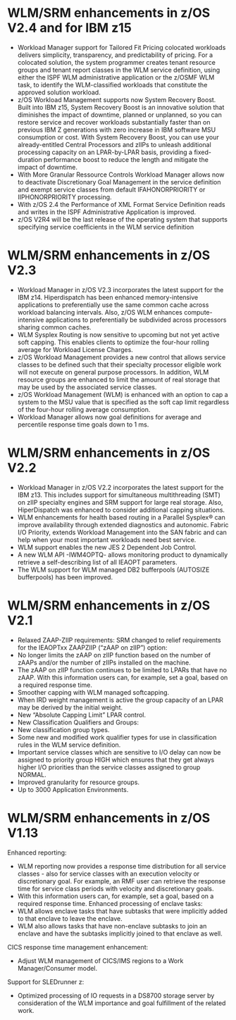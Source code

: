 WLM/SRM enhancements in z/OS V2.4 and for IBM z15
=================================================
* Workload Manager support for Tailored Fit Pricing colocated workloads delivers simplicity, transparency, and predictability of pricing. For a colocated solution, the system programmer creates tenant resource groups and tenant report classes in the WLM service definition, using either the ISPF WLM administrative application or the z/OSMF WLM task, to identify the WLM-classified workloads that constitute the approved solution workload.
* z/OS Workload Management supports now System Recovery Boost. Built into IBM z15, System Recovery Boost is an innovative solution that diminishes the impact of downtime, planned or unplanned, so you can restore service and recover workloads substantially faster than on previous IBM Z generations with zero increase in IBM software MSU consumption or cost. With System Recovery Boost, you can use your already-entitled Central Processors and zIIPs to unleash additional processing capacity on an LPAR-by-LPAR basis, providing a fixed-duration performance boost to reduce the length and mitigate the impact of downtime.
* With More Granular Ressource Controls Workload Manager allows now to deactivate Discretionary Goal Management in the service definition and exempt service classes from default IFAHONORPRIORITY or IIPHONORPRIORITY processing.
* With z/OS 2.4 the Performance of XML Format Service Definition reads and writes in the ISPF Administrative Application is improved.
* z/OS V2R4 will be the last release of the operating system that supports specifying service coefficients in the WLM service definition

WLM/SRM enhancements in z/OS V2.3
=================================
* Workload Manager in z/OS V2.3 incorporates the latest support for the IBM z14. Hiperdispatch has been enhanced memory-intensive applications to preferentially use the same common cache across workload balancing intervals. Also, z/OS WLM enhances compute- intensive applications to preferentially be subdivided across processors sharing common caches.
* WLM Sysplex Routing is now sensitive to upcoming but not yet active soft capping. This enables clients to optimize the four-hour rolling average for Workload License Charges.
* z/OS Workload Management provides a new control that allows service classes to be defined such that their specialty processor eligible work will not execute on general purpose processors. In addition, WLM resource groups are enhanced to limit the amount of real storage that may be used by the associated service classes.
* z/OS Workload Management (WLM) is enhanced with an option to cap a system to the MSU value that is specified as the soft cap limit regardless of the four-hour rolling average consumption.
* Workload Manager allows now goal definitions for average and percentile response time goals down to 1 ms.

WLM/SRM enhancements in z/OS V2.2
=================================
* Workload Manager in z/OS V2.2 incorporates the latest support for the IBM z13. This includes support for simultaneous multithreading (SMT) on zIIP specialty engines and SRM support for large real storage. Also, HiperDispatch was enhanced to consider additional capping situations.
* WLM enhancements for health based routing in a Parallel Sysplex® can improve availability through extended diagnostics and autonomic.
Fabric I/O Priority, extends Workload Management into the SAN fabric and can help when your most important workloads need best service.
* WLM support enables the new JES 2 Dependent Job Control.
* A new WLM API -IWM4OPTQ- allows monitoring product to dynamically retrieve a self-describing list of all IEAOPT parameters.
* The WLM support for WLM managed DB2 bufferpools (AUTOSIZE bufferpools) has been improved.

WLM/SRM enhancements in z/OS V2.1
=================================
* Relaxed ZAAP-ZIIP requirements: SRM changed to relief requirements for the IEAOPTxx ZAAPZIIP (“zAAP on zIIP”) option:
* No longer limits the zAAP on zIIP function based on the number of zAAPs and/or the number of zIIPs installed on the machine.
* The zAAP on zIIP function continues to be limited to LPARs that have no zAAP. With this information users can, for example, set a goal, based on a required response time.
* Smoother capping with WLM managed softcapping.
* When IRD weight management is active the group capacity of an LPAR may be derived by the initial weight.
* New “Absolute Capping Limit” LPAR control.
* New Classification Qualifiers and Groups:
* New classification group types.
* Some new and modified work qualifier types for use in classification rules in the WLM service definition.
* Important service classes which are sensitive to I/O delay can now be assigned to priority group HIGH which ensures that they get always higher I/O priorities than the service classes assigned to group NORMAL.
* Improved granularity for resource groups.
* Up to 3000 Application Environments.

WLM/SRM enhancements in z/OS V1.13
==================================
Enhanced reporting:
* WLM reporting now provides a response time distribution for all service classes - also for service classes with an execution velocity or discretionary goal. For example, an RMF user can retrieve the response time for service class periods with velocity and discretionary goals.
* With this information users can, for example, set a goal, based on a required response time.
Enhanced processing of enclave tasks:
* WLM allows enclave tasks that have subtasks that were implicitly added to that enclave to leave the enclave.
* WLM also allows tasks that have non-enclave subtasks to join an enclave and have the subtasks implicitly joined to that enclave as well.

CICS response time management enhancement:
* Adjust WLM management of CICS/IMS regions to a Work Manager/Consumer model.

Support for SLEDrunner z:
* Optimized processing of IO requests in a DS8700 storage server by consideration of the WLM importance and goal fulfillment of the related work.
